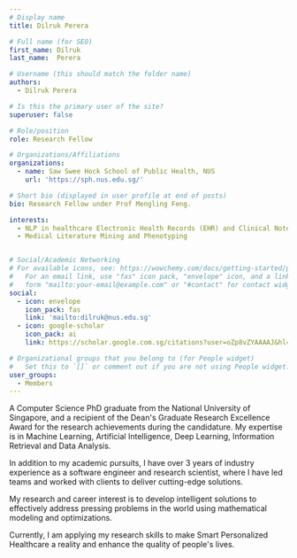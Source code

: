 ```yaml
---
# Display name
title: Dilruk Perera

# Full name (for SEO)
first_name: Dilruk 
last_name:  Perera

# Username (this should match the folder name)
authors:
  - Dilruk Perera

# Is this the primary user of the site?
superuser: false

# Role/position
role: Research Fellow

# Organizations/Affiliations
organizations:
  - name: Saw Swee Hock School of Public Health, NUS
    url: 'https://sph.nus.edu.sg/'

# Short bio (displayed in user profile at end of posts)
bio: Research Fellow under Prof Mengling Feng.

interests:
  - NLP in healthcare Electronic Health Records (EHR) and Clinical Notes for Information Extraction
  - Medical Literature Mining and Phenotyping


# Social/Academic Networking
# For available icons, see: https://wowchemy.com/docs/getting-started/page-builder/#icons
#   For an email link, use "fas" icon pack, "envelope" icon, and a link in the
#   form "mailto:your-email@example.com" or "#contact" for contact widget.
social:
  - icon: envelope
    icon_pack: fas
    link: 'mailto:dilruk@nus.edu.sg'
  - icon: google-scholar
    icon_pack: ai
    link: https://scholar.google.com.sg/citations?user=oZp8vZYAAAAJ&hl=en

# Organizational groups that you belong to (for People widget)
#   Set this to `[]` or comment out if you are not using People widget.
user_groups:
  - Members
---
```


A Computer Science PhD graduate from the National University of Singapore, and a recipient of the Dean's Graduate Research Excellence Award for the research achievements during the candidature. 
My expertise is in Machine Learning, Artificial Intelligence, Deep Learning, Information Retrieval and Data Analysis. 

In addition to my academic pursuits, I have over 3 years of industry experience as a software engineer and research scientist, where I have led teams and worked with clients to deliver cutting-edge solutions.

My research and career interest is to develop intelligent solutions to effectively address pressing problems in the world using mathematical modeling and optimizations.

Currently, I am applying my research skills to make Smart Personalized Healthcare a reality and enhance the quality of people's lives.

